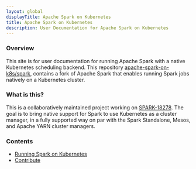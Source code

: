 ```yaml
---
layout: global
displayTitle: Apache Spark on Kubernetes
title: Apache Spark on Kubernetes
description: User Documentation for Apache Spark on Kubernetes
---
```


### Overview

This site is for user documentation for running Apache Spark with a native Kubernetes scheduling backend. This repository [apache-spark-on-k8s/spark](https://github.com/apache-spark-on-k8s/spark), contains a fork of Apache Spark that enables running Spark jobs natively on a Kubernetes cluster.

### What is this?

This is a collaboratively maintained project working on [SPARK-18278](https://issues.apache.org/jira/browse/SPARK-18278). The goal is to bring native support for Spark to use Kubernetes as a cluster manager, in a fully supported way on par with the Spark Standalone, Mesos, and Apache YARN cluster managers.


### Contents

* [Running Spark on Kubernetes](./running-on-kubernetes.html)
* [Contribute](./contribute.html)